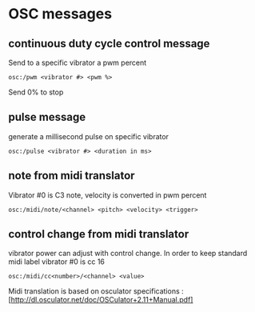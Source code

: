# OSC messages

## continuous duty cycle control message
Send to a specific vibrator a pwm percent

    osc:/pwm <vibrator #> <pwm %>

Send 0% to stop

## pulse message
generate a millisecond pulse on specific vibrator

    osc:/pulse <vibrator #> <duration in ms>

## note from midi translator 
Vibrator #0 is C3 note, velocity is converted in pwm percent

    osc:/midi/note/<channel> <pitch> <velocity> <trigger>

## control change from midi translator
vibrator power can adjust with control change. In order to keep standard midi label vibrator #0 is cc 16

    osc:/midi/cc<number>/<channel> <value>
    
Midi translation is based on osculator specifications : [http://dl.osculator.net/doc/OSCulator+2.11+Manual.pdf]    
